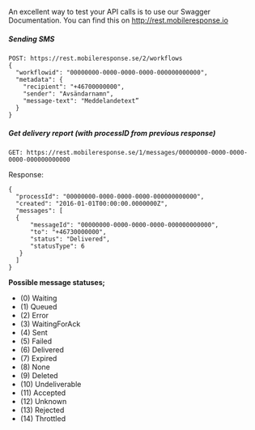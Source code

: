 An excellent way to test your API calls is to use our Swagger Documentation. You can find this on http://rest.mobileresponse.io

##### Sending SMS

```
POST: https://rest.mobileresponse.se/2/workflows
{
  "workflowid": "00000000-0000-0000-0000-000000000000",
  "metadata": {
    "recipient": "+46700000000",
    "sender": "Avsändarnamn",
    "message-text": "Meddelandetext”
  }
}
```

##### Get delivery report (with processID from previous response)

```
GET: https://rest.mobileresponse.se/1/messages/00000000-0000-0000-0000-000000000000
```

Response:

```
{
  "processId": "00000000-0000-0000-0000-000000000000",
  "created": "2016-01-01T00:00:00.0000000Z",
  "messages": [
  {
      "messageId": "00000000-0000-0000-0000-000000000000",
      "to": "+46730000000",
      "status": "Delivered",
      "statusType": 6
   }
  ]
}
```

**Possible message statuses;**
* (0) Waiting
* (1) Queued
* (2) Error
* (3) WaitingForAck
* (4) Sent
* (5) Failed
* (6) Delivered
* (7) Expired
* (8) None
* (9) Deleted
* (10) Undeliverable
* (11) Accepted
* (12) Unknown
* (13) Rejected
* (14) Throttled
